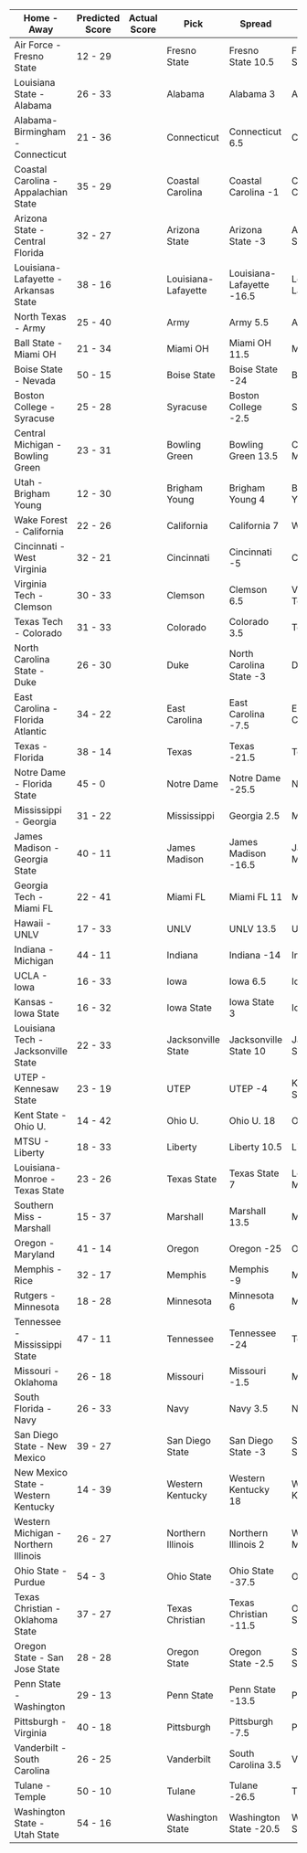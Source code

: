 Home - Away | Predicted Score | Actual Score | Pick | Spread | ATS Pick | O/U | O/U Pick
--- | --- | --- | --- | --- | --- | --- | ---
Air Force - Fresno State | 12 - 29 |  | Fresno State | Fresno State 10.5 | Fresno State | 41 | Over
Louisiana State - Alabama | 26 - 33 |  | Alabama | Alabama 3 | Alabama | 58.5 | Over
Alabama-Birmingham - Connecticut | 21 - 36 |  | Connecticut | Connecticut 6.5 | Connecticut | 56.5 | Over
Coastal Carolina - Appalachian State | 35 - 29 |  | Coastal Carolina | Coastal Carolina -1 | Coastal Carolina | 62.5 | Over
Arizona State - Central Florida | 32 - 27 |  | Arizona State | Arizona State -3 | Arizona State | 56 | Over
Louisiana-Lafayette - Arkansas State | 38 - 16 |  | Louisiana-Lafayette | Louisiana-Lafayette -16.5 | Louisiana-Lafayette | 60.5 | Under
North Texas - Army | 25 - 40 |  | Army | Army 5.5 | Army | 63.5 | Over
Ball State - Miami OH | 21 - 34 |  | Miami OH | Miami OH 11.5 | Miami OH | 48 | Over
Boise State - Nevada | 50 - 15 |  | Boise State | Boise State -24 | Boise State | 60.5 | Over
Boston College - Syracuse | 25 - 28 |  | Syracuse | Boston College -2.5 | Syracuse | 53 | Over
Central Michigan - Bowling Green | 23 - 31 |  | Bowling Green | Bowling Green 13.5 | Central Michigan | 48 | Over
Utah - Brigham Young | 12 - 30 |  | Brigham Young | Brigham Young 4 | Brigham Young | 41.5 | Over
Wake Forest - California | 22 - 26 |  | California | California 7 | Wake Forest | 55 | Under
Cincinnati - West Virginia | 32 - 21 |  | Cincinnati | Cincinnati -5 | Cincinnati | 56.5 | Under
Virginia Tech - Clemson | 30 - 33 |  | Clemson | Clemson 6.5 | Virginia Tech | 52.5 | Over
Texas Tech - Colorado | 31 - 33 |  | Colorado | Colorado 3.5 | Texas Tech | 63 | Over
North Carolina State - Duke | 26 - 30 |  | Duke | North Carolina State -3 | Duke | 50 | Over
East Carolina - Florida Atlantic | 34 - 22 |  | East Carolina | East Carolina -7.5 | East Carolina | 58 | Under
Texas - Florida | 38 - 14 |  | Texas | Texas -21.5 | Texas | 48 | Over
Notre Dame - Florida State | 45 - 0 |  | Notre Dame | Notre Dame -25.5 | Notre Dame | 42.5 | Over
Mississippi - Georgia | 31 - 22 |  | Mississippi | Georgia 2.5 | Mississippi | 55 | Under
James Madison - Georgia State | 40 - 11 |  | James Madison | James Madison -16.5 | James Madison | 54 | Under
Georgia Tech - Miami FL | 22 - 41 |  | Miami FL | Miami FL 11 | Miami FL | 64 | Under
Hawaii - UNLV | 17 - 33 |  | UNLV | UNLV 13.5 | UNLV | 49.5 | Over
Indiana - Michigan | 44 - 11 |  | Indiana | Indiana -14 | Indiana | 48.5 | Over
UCLA - Iowa | 16 - 33 |  | Iowa | Iowa 6.5 | Iowa | 44.5 | Over
Kansas - Iowa State | 16 - 32 |  | Iowa State | Iowa State 3 | Iowa State | 50 | Under
Louisiana Tech - Jacksonville State | 22 - 33 |  | Jacksonville State | Jacksonville State 10 | Jacksonville State | 56 | Under
UTEP - Kennesaw State | 23 - 19 |  | UTEP | UTEP -4 | Kennesaw State | 42 | Over
Kent State - Ohio U. | 14 - 42 |  | Ohio U. | Ohio U. 18 | Ohio U. | 52 | Over
MTSU - Liberty | 18 - 33 |  | Liberty | Liberty 10.5 | Liberty | 54 | Under
Louisiana-Monroe - Texas State | 23 - 26 |  | Texas State | Texas State 7 | Louisiana-Monroe | 49.5 | Under
Southern Miss - Marshall | 15 - 37 |  | Marshall | Marshall 13.5 | Marshall | 54.5 | Under
Oregon - Maryland | 41 - 14 |  | Oregon | Oregon -25 | Oregon | 57.5 | Under
Memphis - Rice | 32 - 17 |  | Memphis | Memphis -9 | Memphis | 52.5 | Under
Rutgers - Minnesota | 18 - 28 |  | Minnesota | Minnesota 6 | Minnesota | 46.5 | Under
Tennessee - Mississippi State | 47 - 11 |  | Tennessee | Tennessee -24 | Tennessee | 61 | Under
Missouri - Oklahoma | 26 - 18 |  | Missouri | Missouri -1.5 | Missouri | 42.5 | Over
South Florida - Navy | 26 - 33 |  | Navy | Navy 3.5 | Navy | 57.5 | Over
San Diego State - New Mexico | 39 - 27 |  | San Diego State | San Diego State -3 | San Diego State | 68 | Under
New Mexico State - Western Kentucky | 14 - 39 |  | Western Kentucky | Western Kentucky 18 | Western Kentucky | 52 | Over
Western Michigan - Northern Illinois | 26 - 27 |  | Northern Illinois | Northern Illinois 2 | Western Michigan | 52.5 | Over
Ohio State - Purdue | 54 - 3 |  | Ohio State | Ohio State -37.5 | Ohio State | 53.5 | Over
Texas Christian - Oklahoma State | 37 - 27 |  | Texas Christian | Texas Christian -11.5 | Oklahoma State | 66.5 | Under
Oregon State - San Jose State | 28 - 28 |  | Oregon State | Oregon State -2.5 | San Jose State | 55.5 | Over
Penn State - Washington | 29 - 13 |  | Penn State | Penn State -13.5 | Penn State | 46 | Under
Pittsburgh - Virginia | 40 - 18 |  | Pittsburgh | Pittsburgh -7.5 | Pittsburgh | 57.5 | Over
Vanderbilt - South Carolina | 26 - 25 |  | Vanderbilt | South Carolina 3.5 | Vanderbilt | 45.5 | Over
Tulane - Temple | 50 - 10 |  | Tulane | Tulane -26.5 | Tulane | 49.5 | Over
Washington State - Utah State | 54 - 16 |  | Washington State | Washington State -20.5 | Washington State | 70 | Over
